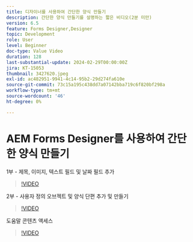 ```yaml
---
title: 디자이너를 사용하여 간단한 양식 만들기
description: 간단한 양식 만들기를 설명하는 짧은 비디오(2분 미만)
version: 6.5
feature: Forms Designer,Designer
topic: Development
role: User
level: Beginner
doc-type: Value Video
duration: 128
last-substantial-update: 2024-02-29T00:00:00Z
jira: KT-15053
thumbnail: 3427620.jpeg
exl-id: ac482951-9941-4c14-95b2-29d274fa610e
source-git-commit: 73c15a195c438dd7a07142bba719c6f820bf298a
workflow-type: tm+mt
source-wordcount: '46'
ht-degree: 0%

---
```


# AEM Forms Designer를 사용하여 간단한 양식 만들기

1부 - 제목, 이미지, 텍스트 필드 및 날짜 필드 추가

>[!VIDEO](https://video.tv.adobe.com/v/3427620/?learn=on)

2부 - 사용자 정의 오브젝트 및 양식 단편 추가 및 만들기

>[!VIDEO](https://video.tv.adobe.com/v/3427621/?learn=on)

도움말 콘텐츠 액세스

>[!VIDEO](https://video.tv.adobe.com/v/3427622/?learn=on)

